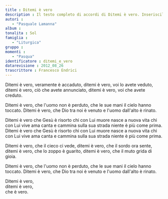 ```yaml
--- 
title : Ditemi è vero
description : Il testo completo di accordi di Ditemi è vero. Inseriscila nel tuo canzoniere!
autori : 
   - "Pasquale Lamanna"
album : 
tonalita : Sol
famiglia : 
   - "Liturgica"
gruppo : 
momenti : 
   - "Pasqua"
identificatore : ditemi_e_vero
datarevisione : 2012_08_26
trascrittore : Francesco Endrici
--- 
```




Ditemi è vero, veramente è accaduto, 
ditemi è vero, voi lo avete veduto, 
ditemi è vero, ciò che avete annunciato,
ditemi è vero, voi che avete creduto.


Ditemi è vero, che l'uomo non è perduto,
che le sue mani il cielo hanno toccato. 
Ditemi è vero, che Dio tra noi è venuto 
e l'uomo dall'alto è rinato. 


Ditemi è vero che Gesù è risorto
chi con Lui muore nasce a nuova vita
chi con Lui vive ama canta e cammina
sulla sua strada niente è più come prima.
Ditemi è vero che Gesù è risorto
chi con Lui muore nasce a nuova vita
chi con Lui vive ama canta e cammina
sulla sua strada niente è più come prima. 


Ditemi è vero, che il cieco ci vede,
ditemi è vero, che il sordo ora sente,
ditemi è vero, che lo zoppo è guarito,
ditemi è vero, che il muto grida di gioia.


Ditemi è vero, che l'uomo non è perduto,
che le sue mani il cielo hanno toccato. 
Ditemi è vero, che Dio tra noi è venuto 
e l'uomo dall'alto è rinato. 


Ditemi è vero, 	
ditemi è vero, 	
che è vero. 


